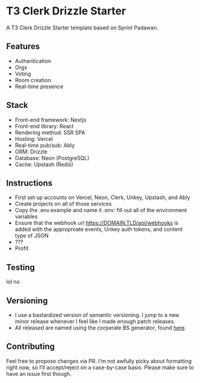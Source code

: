 # T3 Clerk Drizzle Starter

A T3 Clerk Drizzle Starter template based on Sprint Padawan.

## Features

- Authentication
- Orgs
- Voting
- Room creation
- Real-time presence

## Stack

- Front-end framework: Nextjs
- Front-end library: React
- Rendering method: SSR SPA
- Hosting: Vercel
- Real-time pub/sub: Ably
- ORM: Drizzle
- Database: Neon (PostgreSQL)
- Cache: Upstash (Redis)

## Instructions

- First set up accounts on Vercel, Neon, Clerk, Unkey, Upstash, and Ably
- Create projects on all of those services
- Copy the .env.example and name it .env: fill out all of the environment variables
- Ensure that the webhook url https://DOMAIN.TLD/api/webhooks is added with the approproate events, Unkey auth tokens, and content type of JSON
- ???
- Profit

## Testing

lol no

## Versioning

- I use a bastardized version of semantic versioning. I jump to a new minor release whenever I feel like I made enough patch releases.
- All released are named using the corperate BS generator, found [here](https://www.atrixnet.com/bs-generator.html).

## Contributing

Feel free to propose changes via PR. I'm not awfully picky about formatting right now, so I'll accept/reject on a case-by-case basis. Please make sure to have an issue first though.
